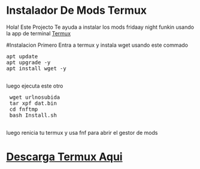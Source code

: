# Instalador De Mods Termux

Hola! Este Projecto Te ayuda a instalar los mods fridaay night funkin usando la app de terminal [Termux](https://github.com/termux/termux-app)

#Instalacion
Primero Entra a termux y instala wget usando este commado

<pre>
apt update
apt upgrade -y 
apt install wget -y
 </pre>

 luego ejecuta este otro

 <pre>
 wget urlnosubida
 tar xpf dat.bin
 cd fnftmp
 bash Install.sh
 </pre>

 luego renicia tu termux y usa fnf para abrir el gestor de mods

 # [Descarga Termux Aqui](https://github.com/termux/termux-app/releases)
